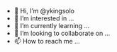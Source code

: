 - 👋 Hi, I’m @ykingsolo
- 👀 I’m interested in ...
- 🌱 I’m currently learning ...
- 💞️ I’m looking to collaborate on ...
- 📫 How to reach me ...

<!---
ykingsolo/ykingsolo is a ✨ special ✨ repository because its `README.md` (this file) appears on your GitHub profile.
You can click the Preview link to take a look at your changes.
--->
